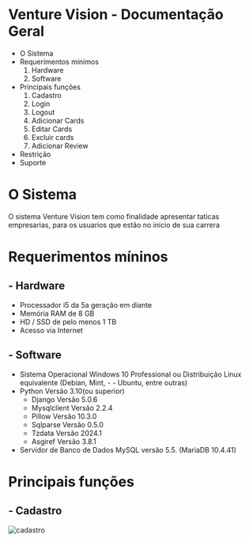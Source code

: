 # Venture Vision - Documentação Geral 
- O Sistema
- Requerimentos mínimos
   1. Hardware 
   2. Software
- Principais funções
   1. Cadastro
   2. Login
   3. Logout
   4. Adicionar Cards
   5. Editar Cards
   6. Excluir cards
   7. Adicionar Review
- Restrição
- Suporte

# O Sistema

O sistema Venture Vision tem como finalidade apresentar taticas empresarias, para os usuarios que estão no inicio de sua carrera

# Requerimentos míninos

## - Hardware
- Processador i5 da 5a geração em diante
- Memória RAM de 8 GB
- HD / SSD de pelo menos 1 TB
- Acesso via Internet
## - Software
- Sistema Operacional Windows 10 Professional ou Distribuição Linux equivalente (Debian, Mint, - - Ubuntu, entre outras)
- Python Versão 3.10(ou superior)
  - Django Versão 5.0.6
  - Mysqlclient Versão 2.2.4
  - Pillow Versão 10.3.0
  - Sqlparse Versão 0.5.0
  - Tzdata Versão 2024.1
  - Asgiref Versão 3.8.1
- Servidor de Banco de Dados MySQL versão 5.5. (MariaDB 10.4.41)

# Principais funções

## - Cadastro
![cadastro](<manual-img-cadastro.png>)
